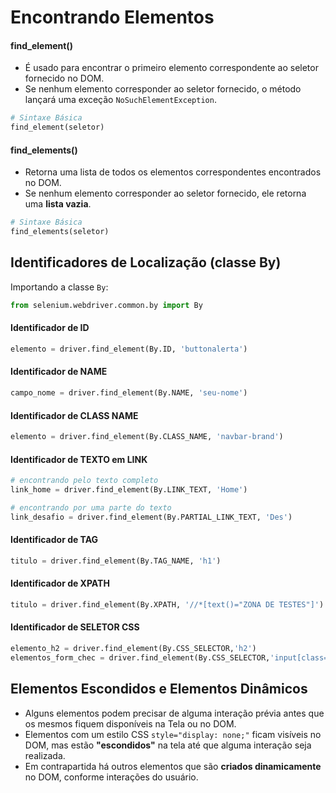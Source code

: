 # Encontrando Elementos


#### find_element() 

- É usado para encontrar o primeiro elemento correspondente ao seletor fornecido no DOM.
- Se nenhum elemento corresponder ao seletor fornecido, o método lançará uma exceção ``NoSuchElementException``.

```python
# Sintaxe Básica
find_element(seletor)
```

#### find_elements()

- Retorna uma lista de todos os elementos correspondentes encontrados no DOM.
- Se nenhum elemento corresponder ao seletor fornecido, ele retorna uma **lista vazia**. 

```python
# Sintaxe Básica
find_elements(seletor)
```


## Identificadores de Localização (classe By)


Importando a classe ``By``:
```python
from selenium.webdriver.common.by import By
```


#### Identificador de ID
```python
elemento = driver.find_element(By.ID, 'buttonalerta')
```


#### Identificador de NAME
```python
campo_nome = driver.find_element(By.NAME, 'seu-nome')
```


#### Identificador de CLASS NAME
```python
elemento = driver.find_element(By.CLASS_NAME, 'navbar-brand')
```


#### Identificador de TEXTO em LINK
```python
# encontrando pelo texto completo
link_home = driver.find_element(By.LINK_TEXT, 'Home')

# encontrando por uma parte do texto
link_desafio = driver.find_element(By.PARTIAL_LINK_TEXT, 'Des')
```


#### Identificador de TAG
```python
titulo = driver.find_element(By.TAG_NAME, 'h1')
```


#### Identificador de XPATH
```python
titulo = driver.find_element(By.XPATH, '//*[text()="ZONA DE TESTES"]')
```


#### Identificador de SELETOR CSS
```python
elemento_h2 = driver.find_element(By.CSS_SELECTOR,'h2')
elementos_form_chec = driver.find_element(By.CSS_SELECTOR,'input[class="form-check-input"]')
```


## Elementos Escondidos e Elementos Dinâmicos


- Alguns elementos podem precisar de alguma interação prévia antes que os mesmos fiquem disponíveis na Tela ou no DOM.
- Elementos com um estilo CSS `style="display: none;"` ficam visíveis no DOM, mas estão **"escondidos"** na tela até que alguma interação seja realizada.
- Em contrapartida há outros elementos que são **criados dinamicamente** no DOM, conforme interações do usuário. 